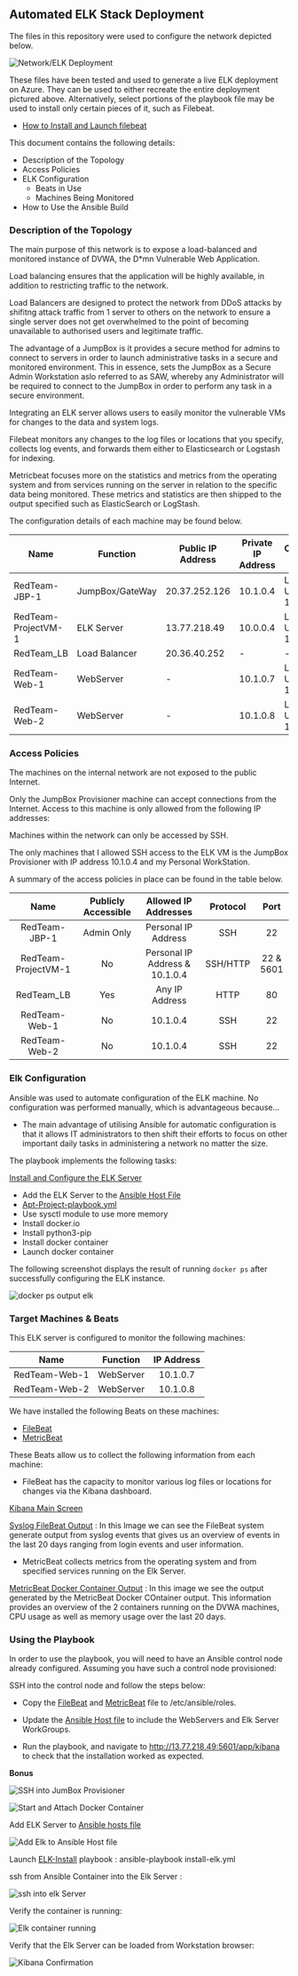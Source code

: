 ## Automated ELK Stack Deployment

The files in this repository were used to configure the network depicted below.

![Network/ELK Deployment](Images/Project-Network-Map1.png)

These files have been tested and used to generate a live ELK deployment on Azure. They can be used to either recreate the entire deployment pictured above. Alternatively, select portions of the playbook file may be used to install only certain pieces of it, such as Filebeat.

  - [How to Install and Launch filebeat](Playbooks/filebeat-playbook.yml)

This document contains the following details:
- Description of the Topology
- Access Policies
- ELK Configuration
  - Beats in Use
  - Machines Being Monitored
- How to Use the Ansible Build


### Description of the Topology

The main purpose of this network is to expose a load-balanced and monitored instance of DVWA, the D*mn Vulnerable Web Application.

Load balancing ensures that the application will be highly available, in addition to restricting traffic to the network.
 
Load Balancers are designed to protect the network from DDoS attacks by shifitng attack traffic from 1 server to others on the network to ensure a single server does not get overwhelmed to the point of becoming unavailable to authorised users and legitimate traffic.

The advantage of a JumpBox is it provides a secure method for admins to connect to servers in order to launch administrative tasks in a secure and monitored environment. This in essence, sets the JumpBox as a Secure Admin Workstation aslo referred to as SAW, whereby any Administrator will be required to connect to the JumpBox in order to perform any task in a secure environment.

Integrating an ELK server allows users to easily monitor the vulnerable VMs for changes to the data and system logs.

Filebeat monitors any changes to the log files or locations that you specify, collects log events, and forwards them either to Elasticsearch or Logstash for indexing.

Metricbeat focuses more on the statistics and metrics from the operating system and from services running on the server in relation to the specific data being monitored. These metrics and statistics are then shipped to the output specified such as ElasticSearch or LogStash.
 
The configuration details of each machine may be found below.

| Name                | Function        | Public IP Address | Private IP Address | Operating System   |
|---------------------|-----------------|-------------------|--------------------|--------------------|
| RedTeam-JBP-1       | JumpBox/GateWay | 20.37.252.126     |     10.1.0.4       | Linux Ubuntu 18.04 |
| RedTeam-ProjectVM-1 | ELK Server      | 13.77.218.49      |     10.0.0.4       | Linux Ubuntu 18.04 |
| RedTeam_LB          | Load Balancer   | 20.36.40.252      |         -          |          -         |
| RedTeam-Web-1       | WebServer       |        -          |     10.1.0.7       | Linux Ubuntu 18.04 |
| RedTeam-Web-2       | WebServer       |        -          |     10.1.0.8       | Linux Ubuntu 18.04 |

### Access Policies

The machines on the internal network are not exposed to the public Internet. 

Only the JumpBox Provisioner machine can accept connections from the Internet. Access to this machine is only allowed from the following IP addresses:

Machines within the network can only be accessed by SSH.

The only machines that I allowed SSH access to the ELK VM is the JumpBox Provisioner with IP address 10.1.0.4 and my Personal WorkStation.

A summary of the access policies in place can be found in the table below.

|         Name        | Publicly Accessible |      Allowed IP Addresses      | Protocol |    Port   |
|:-------------------:|:-------------------:|:------------------------------:|:--------:|:---------:|
|    RedTeam-JBP-1    |      Admin Only     |       Personal IP Address      |    SSH   |     22    |
| RedTeam-ProjectVM-1 |          No         | Personal IP Address & 10.1.0.4 | SSH/HTTP | 22 & 5601 |
|      RedTeam_LB     |         Yes         |         Any IP Address         |   HTTP   |     80    |
|    RedTeam-Web-1    |          No         |            10.1.0.4            |    SSH   |     22    |
|    RedTeam-Web-2    |          No         |            10.1.0.4            |    SSH   |     22    |


### Elk Configuration

Ansible was used to automate configuration of the ELK machine. No configuration was performed manually, which is advantageous because...
- The main advantage of utilising Ansible for automatic configuration is that it allows IT administrators to then shift their efforts to focus on other important daily tasks in administering a network no matter the size.

The playbook implements the following tasks:

[Install and Configure the ELK Server](Playbooks/install-elk.yml)

- Add the ELK Server to the [Ansible Host File](Playbooks/ansible-hosts-file)
- [Apt-Project-playbook.yml](Playbooks/apt-project-playbook.yml) 
- Use sysctl module to use more memory
- Install docker.io
- Install python3-pip
- Install docker container
- Launch docker container

The following screenshot displays the result of running `docker ps` after successfully configuring the ELK instance.

![docker ps output elk](Images/docker-ps-elk.png)

### Target Machines & Beats
This ELK server is configured to monitor the following machines: 
 
|      Name     |  Function | IP Address |
|:-------------:|:---------:|:----------:|
| RedTeam-Web-1 | WebServer |  10.1.0.7  |
| RedTeam-Web-2 | WebServer |  10.1.0.8  |

We have installed the following Beats on these machines:
- [FileBeat](Playbooks/filebeat-playbook.yml) 
- [MetricBeat](Playbooks/metricbeat-playbook.yml)

These Beats allow us to collect the following information from each machine:

- FileBeat has the capacity to monitor various log files or locations for changes via the Kibana dashboard.

[Kibana Main Screen](Images/Kibana-main-screen.png) 

[Syslog FileBeat Output](Images/syslog-events-filebeat.png) : In this Image we can see the FileBeat system generate output from syslog events that gives us an overview of events in the last 20 days ranging from login events and user information.

- MetricBeat collects metrics from the operating system and from specified services running on the Elk Server.

[MetricBeat Docker Container Output](Images/MetricBeat-docker-output.png) : In this image we see the output generated by the MetricBeat Docker COntainer output. This information provides an overview of the 2 containers running on the DVWA machines, CPU usage as well as memory usage over the last 20 days.


### Using the Playbook
In order to use the playbook, you will need to have an Ansible control node already configured. Assuming you have such a control node provisioned: 

SSH into the control node and follow the steps below:

- Copy the [FileBeat](Playbooks/filebeat-playbook.yml) and [MetricBeat](Playbooks/metricbeat-playbook.yml) file to /etc/ansible/roles.

- Update the [Ansible Host file](ansible-hosts-file) to include the WebServers and Elk Server WorkGroups.

- Run the playbook, and navigate to http://13.77.218.49:5601/app/kibana to check that the installation worked as expected.


 **Bonus**

![SSH into JumBox Provisioner](Images/ssh-jbp.png)

![Start and Attach Docker Container](Images/start-attach-docker.png)

Add ELK Server to [Ansible hosts file](Playbooks/ansible-hosts-file.png)

![Add Elk to Ansible Host file](Images/host-file-elk.png)

Launch [ELK-Install](Playbooks/install-elk.yml) playbook : ansible-playbook install-elk.yml

ssh from Ansible Container into the Elk Server : 

![ssh into elk Server](Images/ssh-into-elk.png)

Verify the container is running:

![Elk container running](Images/elk-container-running.png)

Verify that the Elk Server can be loaded from Workstation browser:

![Kibana Confirmation](Images/kibana-confirmation.png)



